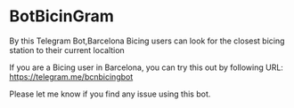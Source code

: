 # BotBicinGram
By this Telegram Bot,Barcelona Bicing users can look for the closest bicing station to their current localtion

If you are a Bicing user in Barcelona, you can try this out by following URL: https://telegram.me/bcnbicingbot

Please let me know if you find any issue using this bot.
